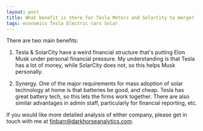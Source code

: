 ```yaml
---
layout: post
title: What benefit is there for Tesla Motors and SolarCity to merge? 
tags: economics Tesla Electric cars Solar
---
```



There are two main benefits:

1) Tesla & SolarCity have a weird financial structure that's putting Elon Musk
under personal financial pressure. My understanding is that Tesla has a lot of
money, while SolarCity does not, so this helps Musk personally.

2) Synergy. One of the major requirements for mass adoption of solar technology
at home is that batteries be good, and cheap. Tesla has great battery tech, so
this lets the firms work together. There are also similar advantages in admin
staff, particularly for financial reporting, etc.

If you would like more detailed analysis of either company, please get in touch
with me at
[finbarr@darkhorseanalytics.com](mailto:finbarr@darkhorseanalytics.com).
